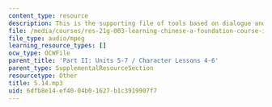 ```yaml
---
content_type: resource
description: This is the supporting file of tools based on dialogue and who won.
file: /media/courses/res-21g-003-learning-chinese-a-foundation-course-in-mandarin-spring-2011/6dfb8e14ef4004b01627b1c3919907f7_5.14.mp3
file_type: audio/mpeg
learning_resource_types: []
ocw_type: OCWFile
parent_title: 'Part II: Units 5-7 / Character Lessons 4-6'
parent_type: SupplementalResourceSection
resourcetype: Other
title: 5.14.mp3
uid: 6dfb8e14-ef40-04b0-1627-b1c3919907f7
---
```

